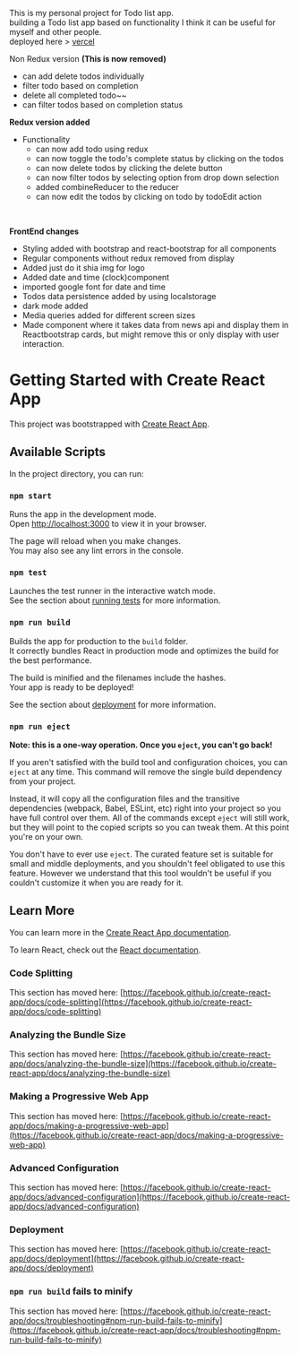 This is my personal project for Todo list app.<br/>
building a Todo list app based on functionality I think it can be useful for myself and other people.<br/>
deployed here > <a target="_blank" rel="noopener noreferrer" href="https://todo-app-ten-smoky.vercel.app/" > vercel</a> <br/>

 
Non Redux version 
**(This is now removed)**
- can add delete todos individually
- filter todo based on completion
- delete all completed todo~~
- can filter todos based on completion status



**Redux version added<br/>**
- Functionality
  - can now add todo using redux<br/>
  - can now toggle the todo's complete status by clicking on the todos<br/>
  - can now delete todos by clicking the delete button<br/>
  - can now filter todos by selecting option from drop down selection<br/>
  - added combineReducer to the reducer<br/>
  - can now edit the todos by clicking on todo by todoEdit action<br/>
<br/>

**FrontEnd changes<br/>**

 - Styling added with bootstrap and react-bootstrap for all components<br/>
 - Regular components without redux removed from display <br/>
 - Added just do it shia img for logo<br/>
 - Added date and time (clock)component<br/>
 - imported google font for date and time<br/>
 - Todos data persistence added by using localstorage<br/>
 - dark mode added<br/>
 - Media queries added for different screen sizes<br/>
 - Made component where it takes data from news api and display them in Reactbootstrap cards, but might remove this or only display with user interaction.<br/>







# Getting Started with Create React App

This project was bootstrapped with [Create React App](https://github.com/facebook/create-react-app).

## Available Scripts

In the project directory, you can run:

### `npm start`

Runs the app in the development mode.\
Open [http://localhost:3000](http://localhost:3000) to view it in your browser.

The page will reload when you make changes.\
You may also see any lint errors in the console.

### `npm test`

Launches the test runner in the interactive watch mode.\
See the section about [running tests](https://facebook.github.io/create-react-app/docs/running-tests) for more information.

### `npm run build`

Builds the app for production to the `build` folder.\
It correctly bundles React in production mode and optimizes the build for the best performance.

The build is minified and the filenames include the hashes.\
Your app is ready to be deployed!

See the section about [deployment](https://facebook.github.io/create-react-app/docs/deployment) for more information.

### `npm run eject`

**Note: this is a one-way operation. Once you `eject`, you can't go back!**

If you aren't satisfied with the build tool and configuration choices, you can `eject` at any time. This command will remove the single build dependency from your project.

Instead, it will copy all the configuration files and the transitive dependencies (webpack, Babel, ESLint, etc) right into your project so you have full control over them. All of the commands except `eject` will still work, but they will point to the copied scripts so you can tweak them. At this point you're on your own.

You don't have to ever use `eject`. The curated feature set is suitable for small and middle deployments, and you shouldn't feel obligated to use this feature. However we understand that this tool wouldn't be useful if you couldn't customize it when you are ready for it.

## Learn More

You can learn more in the [Create React App documentation](https://facebook.github.io/create-react-app/docs/getting-started).

To learn React, check out the [React documentation](https://reactjs.org/).

### Code Splitting

This section has moved here: [https://facebook.github.io/create-react-app/docs/code-splitting](https://facebook.github.io/create-react-app/docs/code-splitting)

### Analyzing the Bundle Size

This section has moved here: [https://facebook.github.io/create-react-app/docs/analyzing-the-bundle-size](https://facebook.github.io/create-react-app/docs/analyzing-the-bundle-size)

### Making a Progressive Web App

This section has moved here: [https://facebook.github.io/create-react-app/docs/making-a-progressive-web-app](https://facebook.github.io/create-react-app/docs/making-a-progressive-web-app)

### Advanced Configuration

This section has moved here: [https://facebook.github.io/create-react-app/docs/advanced-configuration](https://facebook.github.io/create-react-app/docs/advanced-configuration)

### Deployment

This section has moved here: [https://facebook.github.io/create-react-app/docs/deployment](https://facebook.github.io/create-react-app/docs/deployment)

### `npm run build` fails to minify

This section has moved here: [https://facebook.github.io/create-react-app/docs/troubleshooting#npm-run-build-fails-to-minify](https://facebook.github.io/create-react-app/docs/troubleshooting#npm-run-build-fails-to-minify)

